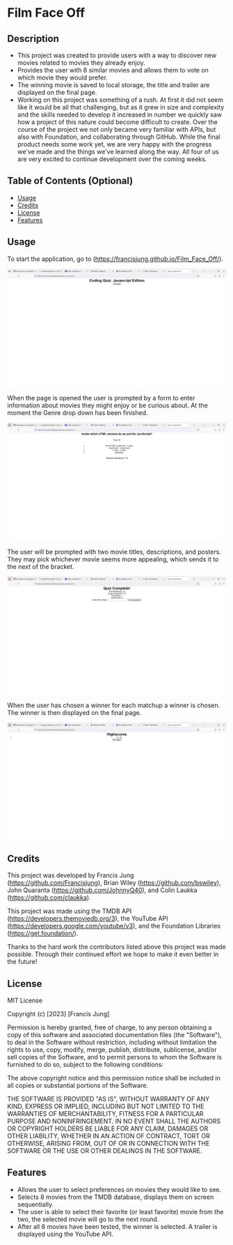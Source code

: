 # Film Face Off

## Description

- This project was created to provide users with a way to discover new movies related to movies they already enjoy.
- Provides the user with 8 similar movies and allows them to vote on which movie they would prefer.
- The winning movie is saved to local storage, the title and trailer are displayed on the final page.
- Working on this project was something of a rush. At first it did not seem like it would be all that challenging, but as it grew in size and complexity and the skills needed to develop it increased in number we quickly saw how a project of this nature could become difficult to create. Over the course of the project we not only became very familiar with APIs, but also with Foundation, and collaborating through GitHub. While the final product needs some work yet, we are very happy with the progress we've made and the things we've learned along the way. All four of us are very excited to continue development over the coming weeks.

## Table of Contents (Optional)

- [Usage](#usage)
- [Credits](#credits)
- [License](#license)
- [Features](#features)

## Usage

To start the application, go to (https://francisjung.github.io/Film_Face_Off/).

![Screenshot 1 of App](https://raw.githubusercontent.com/Francisjung/JS_Quiz_FJ/main/assets/h4-screenshot.PNG)

When the page is opened the user is prompted by a form to enter information about movies they might enjoy or be curious about. At the moment the Genre drop down has been finished.

![Screenshot 2 of quiz](https://raw.githubusercontent.com/Francisjung/JS_Quiz_FJ/main/assets/h4%20screenshot%202.PNG)

The user will be prompted with two movie titles, descriptions, and posters. They may pick whichever movie seems more appealing, which sends it to the next of the bracket. 

![Screenshot 3 of quiz](https://raw.githubusercontent.com/Francisjung/JS_Quiz_FJ/main/assets/h4%20screenshot%203.PNG)

When the user has chosen a winner for each matchup a winner is chosen. The winner is then displayed on the final page.

![Screenshot 4 of quiz](https://raw.githubusercontent.com/Francisjung/JS_Quiz_FJ/main/assets/h4%20screenshot%204.PNG)

## Credits
This project was developed by Francis Jung (https://github.com/Francisjung), Brian Wiley (https://github.com/bswiley), John Quaranta (https://github.com/JohnnyQ40), and Colin Laukka (https://github.com/claukka).

This project was made using the TMDB API (https://developers.themoviedb.org/3), the YouTube API (https://developers.google.com/youtube/v3), and the Foundation Libraries (https://get.foundation/). 

Thanks to the hard work the contributors listed above this project was made possible. Through their continued effort we hope to make it even better in the future!

## License

MIT License

Copyright (c) [2023] [Francis Jung]

Permission is hereby granted, free of charge, to any person obtaining a copy
of this software and associated documentation files (the "Software"), to deal
in the Software without restriction, including without limitation the rights
to use, copy, modify, merge, publish, distribute, sublicense, and/or sell
copies of the Software, and to permit persons to whom the Software is
furnished to do so, subject to the following conditions:

The above copyright notice and this permission notice shall be included in all
copies or substantial portions of the Software.

THE SOFTWARE IS PROVIDED "AS IS", WITHOUT WARRANTY OF ANY KIND, EXPRESS OR
IMPLIED, INCLUDING BUT NOT LIMITED TO THE WARRANTIES OF MERCHANTABILITY,
FITNESS FOR A PARTICULAR PURPOSE AND NONINFRINGEMENT. IN NO EVENT SHALL THE
AUTHORS OR COPYRIGHT HOLDERS BE LIABLE FOR ANY CLAIM, DAMAGES OR OTHER
LIABILITY, WHETHER IN AN ACTION OF CONTRACT, TORT OR OTHERWISE, ARISING FROM,
OUT OF OR IN CONNECTION WITH THE SOFTWARE OR THE USE OR OTHER DEALINGS IN THE
SOFTWARE.

## Features

- Allows the user to select preferences on movies they would like to see.
- Selects 8 movies from the TMDB database, displays them on screen sequentially.
- The user is able to select their favorite (or least favorite) movie from the two, the selected movie will go to the next round.
- After all 8 movies have been tested, the winner is selected. A trailer is displayed using the YouTube API.